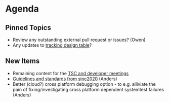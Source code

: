 Agenda
======

Pinned Topics
-------------
* Review any outstanding external pull request or issues? (Owen)
* Any updates to [tracking design table](https://github.com/mantidproject/documents/blob/master/Project-Management/TechnicalSteeringCommittee/reports/TSC-TrackingDesignProposals.md)?

New Items
---------
* Remaining content for the [TSC and developer meetings](http://www.mantidproject.org/Category:Workshop2016) 
* [Guidelines and standards from sine2020](https://github.com/mantidproject/documents/blob/master/Project-Management/TechnicalSteeringCommittee/reports/GuidelinesAndStandards.md) (Anders)
* Better (cloud?) cross platform debugging option - to e.g. alliviate the pain of fixing/investigating cross platform dependent systemtest failures (Anders) 


